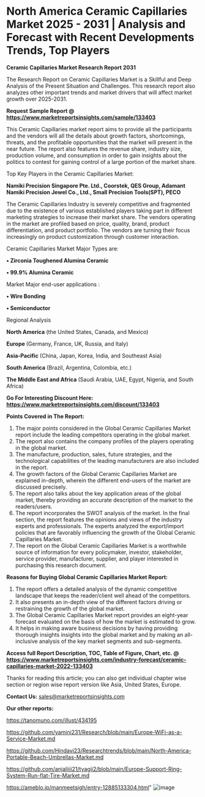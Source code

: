 # North America Ceramic Capillaries Market 2025 - 2031 | Analysis and Forecast with Recent Developments Trends, Top Players

<strong>Ceramic Capillaries Market Research Report 2031</strong>

The Research Report on Ceramic Capillaries Market is a Skillful and Deep Analysis of the Present Situation and Challenges. This research report also analyzes other important trends and market drivers that will affect market growth over 2025-2031.

<strong>Request Sample Report @ <a href=https://www.marketreportsinsights.com/sample/133403>https://www.marketreportsinsights.com/sample/133403</a></strong>

This Ceramic Capillaries market report aims to provide all the participants and the vendors will all the details about growth factors, shortcomings, threats, and the profitable opportunities that the market will present in the near future. The report also features the revenue share, industry size, production volume, and consumption in order to gain insights about the politics to contest for gaining control of a large portion of the market share.

Top Key Players in the Ceramic Capillaries Market:

<strong>Namiki Precision Singapore Pte. Ltd., Coorstek, QES Group, Adamant Namiki Precision Jewel Co., Ltd., Small Precision Tools(SPT), PECO</strong>

The Ceramic Capillaries Industry is severely competitive and fragmented due to the existence of various established players taking part in different marketing strategies to increase their market share. The vendors operating in the market are profiled based on price, quality, brand, product differentiation, and product portfolio. The vendors are turning their focus increasingly on product customization through customer interaction.

Ceramic Capillaries Market Major Types are:

<strong>• Zirconia Toughened Alumina Ceramic

• 99.9% Alumina Ceramic</strong>

Market Major end-user applications :

<strong>• Wire Bonding

• Semiconductor</strong>

Regional Analysis

</u><strong><b>North America</b></strong> (the United States, Canada, and Mexico)

<strong><b>Europe </b></strong>(Germany, France, UK, Russia, and Italy)

<strong><b>Asia-Pacific</b></strong> (China, Japan, Korea, India, and Southeast Asia)

<strong><b>South America</b></strong> (Brazil, Argentina, Colombia, etc.)

<strong><b>The Middle East and Africa</b></strong> (Saudi Arabia, UAE, Egypt, Nigeria, and South Africa)

<strong>Go For Interesting Discount Here: <a href=https://www.marketreportsinsights.com/discount/133403>https://www.marketreportsinsights.com/discount/133403</a></strong>

<strong>Points Covered in The Report:</strong>
<ol>
  <li>The major points considered in the Global Ceramic Capillaries Market report include the leading competitors operating in the global market.</li>
  <li>The report also contains the company profiles of the players operating in the global market.</li>
  <li>The manufacture, production, sales, future strategies, and the technological capabilities of the leading manufacturers are also included in the report.</li>
  <li>The growth factors of the Global Ceramic Capillaries Market are explained in-depth, wherein the different end-users of the market are discussed precisely.</li>
  <li>The report also talks about the key application areas of the global market, thereby providing an accurate description of the market to the readers/users.</li>
  <li>The report incorporates the SWOT analysis of the market. In the final section, the report features the opinions and views of the industry experts and professionals. The experts analyzed the export/import policies that are favorably influencing the growth of the Global Ceramic Capillaries Market.</li>
  <li>The report on the Global Ceramic Capillaries Market is a worthwhile source of information for every policymaker, investor, stakeholder, service provider, manufacturer, supplier, and player interested in purchasing this research document.</li>
</ol>
<strong>Reasons for Buying Global Ceramic Capillaries Market Report:</strong>

<ol>
  <li>The report offers a detailed analysis of the dynamic competitive landscape that keeps the reader/client well ahead of the competitors.</li>
  <li>It also presents an in-depth view of the different factors driving or restraining the growth of the global market.</li>
  <li>The Global Ceramic Capillaries Market report provides an eight-year forecast evaluated on the basis of how the market is estimated to grow.</li>
  <li>It helps in making aware business decisions by having providing thorough insights insights into the global market and by making an all-inclusive analysis of the key market segments and sub-segments.</li>
</ol>
<strong>Access full Report Description, TOC, Table of Figure, Chart, etc. @ <a href=https://www.marketreportsinsights.com/industry-forecast/ceramic-capillaries-market-2022-133403>https://www.marketreportsinsights.com/industry-forecast/ceramic-capillaries-market-2022-133403</a></strong>


Thanks for reading this article; you can also get individual chapter wise section or region wise report version like Asia, United States, Europe.

<strong>Contact Us:</strong>
sales@marketreportsinsights.com

<strong>Our other reports:</strong>

<a href=https://tanomuno.com/illust/434195>https://tanomuno.com/illust/434195</a>

<a href=https://github.com/yamini231/Research/blob/main/Europe-WiFi-as-a-Service-Market.md>https://github.com/yamini231/Research/blob/main/Europe-WiFi-as-a-Service-Market.md</a>

<a href=https://github.com/Hindavi23/Researchtrends/blob/main/North-America-Portable-Beach-Umbrellas-Market.md>https://github.com/Hindavi23/Researchtrends/blob/main/North-America-Portable-Beach-Umbrellas-Market.md</a>

<a href=https://github.com/anjaliiii21/tyagii2/blob/main/Europe-Support-Ring-System-Run-flat-Tire-Market.md>https://github.com/anjaliiii21/tyagii2/blob/main/Europe-Support-Ring-System-Run-flat-Tire-Market.md</a>

<a href=https://ameblo.jp/manmeetsigh/entry-12885133304.html>https://ameblo.jp/manmeetsigh/entry-12885133304.html</a>"
![image](https://github.com/user-attachments/assets/5b87826e-99e5-44fb-b5f9-735f0c072e2a)
